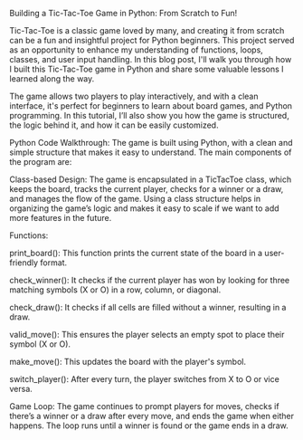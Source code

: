 Building a Tic-Tac-Toe Game in Python: From Scratch to Fun!

Tic-Tac-Toe is a classic game loved by many, and creating it from scratch can be a fun and insightful project for Python beginners. This project served as an opportunity to enhance my understanding of functions, loops, classes, and user input handling. In this blog post, I'll walk you through how I built this Tic-Tac-Toe game in Python and share some valuable lessons I learned along the way.

The game allows two players to play interactively, and with a clean interface, it's perfect for beginners to learn about board games, and Python programming. In this tutorial, I’ll also show you how the game is structured, the logic behind it, and how it can be easily customized.



Python Code Walkthrough: The game is built using Python, with a clean and simple structure that makes it easy to understand. The main components of the program are:

Class-based Design:
The game is encapsulated in a TicTacToe class, which keeps the board, tracks the current player, checks for a winner or a draw, and manages the flow of the game. Using a class structure helps in organizing the game’s logic and makes it easy to scale if we want to add more features in the future.

Functions:

print_board(): This function prints the current state of the board in a user-friendly format.

check_winner(): It checks if the current player has won by looking for three matching symbols (X or O) in a row, column, or diagonal.

check_draw(): It checks if all cells are filled without a winner, resulting in a draw.

valid_move(): This ensures the player selects an empty spot to place their symbol (X or O).

make_move(): This updates the board with the player's symbol.

switch_player(): After every turn, the player switches from X to O or vice versa.

Game Loop:
The game continues to prompt players for moves, checks if there’s a winner or a draw after every move, and ends the game when either happens. The loop runs until a winner is found or the game ends in a draw.
